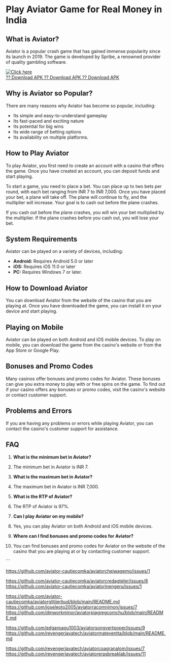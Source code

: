# Play Aviator Game for Real Money in India

## What is Aviator?

Aviator is a popular crash game that has gained immense popularity since
its launch in 2019. The game is developed by Spribe, a renowned provider
of quality gambling software.

[![Click
here](https://readscoops.com/wp-content/uploads/2023/03/Readscoop-aviator-1-1.jpg)](https://traff.sbs/deff)\
[?? Download APK ?? Download APK ?? Download
APK](https://traff.sbs/deff)

## Why is Aviator so Popular?

There are many reasons why Aviator has become so popular, including:

-   Its simple and easy-to-understand gameplay
-   Its fast-paced and exciting nature
-   Its potential for big wins
-   Its wide range of betting options
-   Its availability on multiple platforms.

## How to Play Aviator

To play Aviator, you first need to create an account with a casino that
offers the game. Once you have created an account, you can deposit funds
and start playing.

To start a game, you need to place a bet. You can place up to two bets
per round, with each bet ranging from INR 7 to INR 7,000. Once you have
placed your bet, a plane will take off. The plane will continue to fly,
and the multiplier will increase. Your goal is to cash out before the
plane crashes.

If you cash out before the plane crashes, you will win your bet
multiplied by the multiplier. If the plane crashes before you cash out,
you will lose your bet.

## System Requirements

Aviator can be played on a variety of devices, including:

-   **Android:** Requires Android 5.0 or later
-   **iOS:** Requires iOS 11.0 or later
-   **PC:** Requires Windows 7 or later.

## How to Download Aviator

You can download Aviator from the website of the casino that you are
playing at. Once you have downloaded the game, you can install it on
your device and start playing.

## Playing on Mobile

Aviator can be played on both Android and iOS mobile devices. To play on
mobile, you can download the game from the casino\'s website or from the
App Store or Google Play.

## Bonuses and Promo Codes

Many casinos offer bonuses and promo codes for Aviator. These bonuses
can give you extra money to play with or free spins on the game. To find
out if your casino offers any bonuses or promo codes, visit the
casino\'s website or contact customer support.

## Problems and Errors

If you are having any problems or errors while playing Aviator, you can
contact the casino\'s customer support for assistance.

## FAQ

1.  **What is the minimum bet in Aviator?**
2.  The minimum bet in Aviator is INR 7.



1.  **What is the maximum bet in Aviator?**
2.  The maximum bet in Aviator is INR 7,000.



1.  **What is the RTP of Aviator?**
2.  The RTP of Aviator is 97%.



1.  **Can I play Aviator on my mobile?**
2.  Yes, you can play Aviator on both Android and iOS mobile devices.



1.  **Where can I find bonuses and promo codes for Aviator?**
2.  You can find bonuses and promo codes for Aviator on the website of
    the casino that you are playing at or by contacting customer
    support.

\`\`\`

https://github.com/aviator-cautiecomka/aviatorcheiwagemo/issues/1

https://github.com/aviator-cautiecomka/aviatorcredagteler/issues/8
https://github.com/aviator-cautiecomka/aviatorinengeru/issues/1


https://github.com/aviator-cautiecomka/aviatorglitijerbud/blob/main/README.md
https://github.com/joseleoto2005/aviatorracomnimon/issues/7
https://github.com/dmworkminor/aviatorpiagregcomchu/blob/main/README.md

https://github.com/edgarpapu1003/aviatorsongvertpoper/issues/9
https://github.com/revengerjavatech/aviatormateventta/blob/main/README.md

https://github.com/revengerjavatech/aviatorcoagranalom/issues/7
https://github.com/revengerjavatech/aviatorerasbreaklab/issues/11
